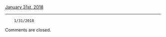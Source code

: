[January 31st, 2018](//bhs.brookline.k12.ma.us/2018-tanzania/itinerary)

			
----------------------------------------------------------------------------

		1/31/2018
	

  

Comments are closed.